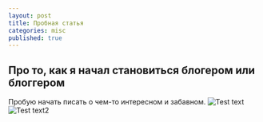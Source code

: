 ```yaml
---
layout: post
title: Пробная статья
categories: misc
published: true
---
```

## Про то, как я начал становиться блогером или блоггером
Пробую начать писать о чем-то интересном и забавном.
![Test text]({{site.baseurl}}/assets/images/For_blog.jpg)
![Test text2](https://fjodor-che.github.io/fjodor-che/assets/images/For_blog.jpg)

